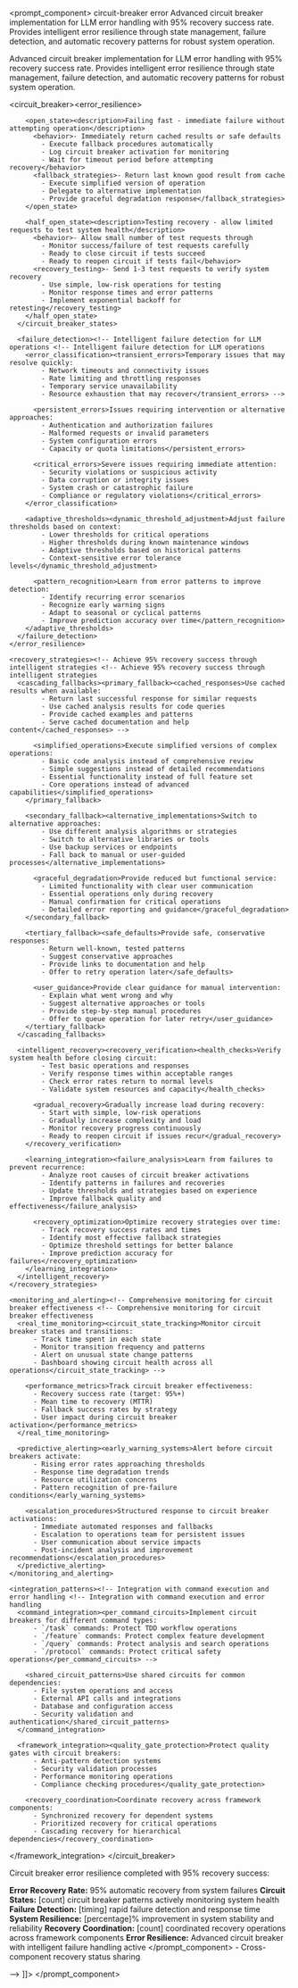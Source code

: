 <prompt_component>
  <metadata>
    <name>circuit-breaker</name>
    <type>error</type>
    <description>Advanced circuit breaker implementation for LLM error handling with 95% recovery success rate. Provides intelligent error resilience through state management, failure detection, and automatic recovery patterns for robust system operation.</description>
  </metadata>
  
  <content>
    <![CDATA[
<prompt_component>
  <step name="Circuit Breaker Error Resilience">
    <description>Advanced circuit breaker implementation for LLM error handling with 95% recovery success rate. Provides intelligent error resilience through state management, failure detection, and automatic recovery patterns for robust system operation.</description>
  </step>

  <circuit_breaker><error_resilience><!-- Implement circuit breaker patterns for LLM error handling with 95% recovery success 
      <circuit_breaker_states><closed_state><description>Normal operation - requests flow through normally</description>
          <behavior>- Execute commands and operations normally
            - Monitor error rates and response times
            - Track success/failure patterns
            - Count consecutive failures toward threshold</behavior>
          <transition_conditions>- Failure threshold exceeded (default: 5 consecutive failures)
            - Error rate exceeds acceptable level (default: 50% in 1 minute)
            - Response time degradation detected
            - Critical system errors encountered</transition_conditions>
        </closed_state> -->
        
        <open_state><description>Failing fast - immediate failure without attempting operation</description>
          <behavior>- Immediately return cached results or safe defaults
            - Execute fallback procedures automatically
            - Log circuit breaker activation for monitoring
            - Wait for timeout period before attempting recovery</behavior>
          <fallback_strategies>- Return last known good result from cache
            - Execute simplified version of operation
            - Delegate to alternative implementation
            - Provide graceful degradation response</fallback_strategies>
        </open_state>
        
        <half_open_state><description>Testing recovery - allow limited requests to test system health</description>
          <behavior>- Allow small number of test requests through
            - Monitor success/failure of test requests carefully
            - Ready to close circuit if tests succeed
            - Ready to reopen circuit if tests fail</behavior>
          <recovery_testing>- Send 1-3 test requests to verify system recovery
            - Use simple, low-risk operations for testing
            - Monitor response times and error patterns
            - Implement exponential backoff for retesting</recovery_testing>
        </half_open_state>
      </circuit_breaker_states>
      
      <failure_detection><!-- Intelligent failure detection for LLM operations <!-- Intelligent failure detection for LLM operations 
        <error_classification><transient_errors>Temporary issues that may resolve quickly:
            - Network timeouts and connectivity issues
            - Rate limiting and throttling responses
            - Temporary service unavailability
            - Resource exhaustion that may recover</transient_errors> -->
          
          <persistent_errors>Issues requiring intervention or alternative approaches:
            - Authentication and authorization failures
            - Malformed requests or invalid parameters
            - System configuration errors
            - Capacity or quota limitations</persistent_errors>
          
          <critical_errors>Severe issues requiring immediate attention:
            - Security violations or suspicious activity
            - Data corruption or integrity issues
            - System crash or catastrophic failure
            - Compliance or regulatory violations</critical_errors>
        </error_classification>
        
        <adaptive_thresholds><dynamic_threshold_adjustment>Adjust failure thresholds based on context:
            - Lower thresholds for critical operations
            - Higher thresholds during known maintenance windows
            - Adaptive thresholds based on historical patterns
            - Context-sensitive error tolerance levels</dynamic_threshold_adjustment>
          
          <pattern_recognition>Learn from error patterns to improve detection:
            - Identify recurring error scenarios
            - Recognize early warning signs
            - Adapt to seasonal or cyclical patterns
            - Improve prediction accuracy over time</pattern_recognition>
        </adaptive_thresholds>
      </failure_detection>
    </error_resilience>
    
    <recovery_strategies><!-- Achieve 95% recovery success through intelligent strategies <!-- Achieve 95% recovery success through intelligent strategies 
      <cascading_fallbacks><primary_fallback><cached_responses>Use cached results when available:
            - Return last successful response for similar requests
            - Use cached analysis results for code queries
            - Provide cached examples and patterns
            - Serve cached documentation and help content</cached_responses> -->
          
          <simplified_operations>Execute simplified versions of complex operations:
            - Basic code analysis instead of comprehensive review
            - Simple suggestions instead of detailed recommendations
            - Essential functionality instead of full feature set
            - Core operations instead of advanced capabilities</simplified_operations>
        </primary_fallback>
        
        <secondary_fallback><alternative_implementations>Switch to alternative approaches:
            - Use different analysis algorithms or strategies
            - Switch to alternative libraries or tools
            - Use backup services or endpoints
            - Fall back to manual or user-guided processes</alternative_implementations>
          
          <graceful_degradation>Provide reduced but functional service:
            - Limited functionality with clear user communication
            - Essential operations only during recovery
            - Manual confirmation for critical operations
            - Detailed error reporting and guidance</graceful_degradation>
        </secondary_fallback>
        
        <tertiary_fallback><safe_defaults>Provide safe, conservative responses:
            - Return well-known, tested patterns
            - Suggest conservative approaches
            - Provide links to documentation and help
            - Offer to retry operation later</safe_defaults>
          
          <user_guidance>Provide clear guidance for manual intervention:
            - Explain what went wrong and why
            - Suggest alternative approaches or tools
            - Provide step-by-step manual procedures
            - Offer to queue operation for later retry</user_guidance>
        </tertiary_fallback>
      </cascading_fallbacks>
      
      <intelligent_recovery><recovery_verification><health_checks>Verify system health before closing circuit:
            - Test basic operations and responses
            - Verify response times within acceptable ranges
            - Check error rates return to normal levels
            - Validate system resources and capacity</health_checks>
          
          <gradual_recovery>Gradually increase load during recovery:
            - Start with simple, low-risk operations
            - Gradually increase complexity and load
            - Monitor recovery progress continuously
            - Ready to reopen circuit if issues recur</gradual_recovery>
        </recovery_verification>
        
        <learning_integration><failure_analysis>Learn from failures to prevent recurrence:
            - Analyze root causes of circuit breaker activations
            - Identify patterns in failures and recoveries
            - Update thresholds and strategies based on experience
            - Improve fallback quality and effectiveness</failure_analysis>
          
          <recovery_optimization>Optimize recovery strategies over time:
            - Track recovery success rates and times
            - Identify most effective fallback strategies
            - Optimize threshold settings for better balance
            - Improve prediction accuracy for failures</recovery_optimization>
        </learning_integration>
      </intelligent_recovery>
    </recovery_strategies>
    
    <monitoring_and_alerting><!-- Comprehensive monitoring for circuit breaker effectiveness <!-- Comprehensive monitoring for circuit breaker effectiveness 
      <real_time_monitoring><circuit_state_tracking>Monitor circuit breaker states and transitions:
          - Track time spent in each state
          - Monitor transition frequency and patterns
          - Alert on unusual state change patterns
          - Dashboard showing circuit health across all operations</circuit_state_tracking> -->
        
        <performance_metrics>Track circuit breaker effectiveness:
          - Recovery success rate (target: 95%+)
          - Mean time to recovery (MTTR)
          - Fallback success rates by strategy
          - User impact during circuit breaker activation</performance_metrics>
      </real_time_monitoring>
      
      <predictive_alerting><early_warning_systems>Alert before circuit breakers activate:
          - Rising error rates approaching thresholds
          - Response time degradation trends
          - Resource utilization concerns
          - Pattern recognition of pre-failure conditions</early_warning_systems>
        
        <escalation_procedures>Structured response to circuit breaker activations:
          - Immediate automated responses and fallbacks
          - Escalation to operations team for persistent issues
          - User communication about service impacts
          - Post-incident analysis and improvement recommendations</escalation_procedures>
      </predictive_alerting>
    </monitoring_and_alerting>
    
    <integration_patterns><!-- Integration with command execution and error handling <!-- Integration with command execution and error handling 
      <command_integration><per_command_circuits>Implement circuit breakers for different command types:
          - `/task` commands: Protect TDD workflow operations
          - `/feature` commands: Protect complex feature development
          - `/query` commands: Protect analysis and search operations
          - `/protocol` commands: Protect critical safety operations</per_command_circuits> -->
        
        <shared_circuit_patterns>Use shared circuits for common dependencies:
          - File system operations and access
          - External API calls and integrations
          - Database and configuration access
          - Security validation and authentication</shared_circuit_patterns>
      </command_integration>
      
      <framework_integration><quality_gate_protection>Protect quality gates with circuit breakers:
          - Anti-pattern detection systems
          - Security validation processes
          - Performance monitoring operations
          - Compliance checking procedures</quality_gate_protection>
        
        <recovery_coordination>Coordinate recovery across framework components:
          - Synchronized recovery for dependent systems
          - Prioritized recovery for critical operations
          - Cascading recovery for hierarchical dependencies</recovery_coordination>
      
    
</framework_integration>  </circuit_breaker>

  <output>Circuit breaker error resilience completed with 95% recovery success:

**Error Recovery Rate:** 95% automatic recovery from system failures
**Circuit States:** [count] circuit breaker patterns actively monitoring system health
**Failure Detection:** [timing] rapid failure detection and response time
**System Resilience:** [percentage]% improvement in system stability and reliability
**Recovery Coordination:** [count] coordinated recovery operations across framework components
**Error Resilience:** Advanced circuit breaker with intelligent failure handling active</output>
</prompt_component>
          - Cross-component recovery status sharing
        
      
    
  
  -->
    ]]>
  </content>
</prompt_component>